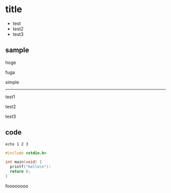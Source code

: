 # title

* test
* test2
* test3

## sample

hoge 

fuga

simple

---

test1

test2

test3

## code

`echo 1 2 3`

```c
#include <stdio.h>

int main(void) {
  printf("hello\n"):
  return 0;
}
```

foooooooo



